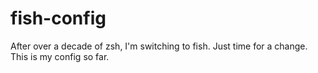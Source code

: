 # fish-config

After over a decade of zsh, I'm switching to fish. Just time for a change. This is my config so far.
